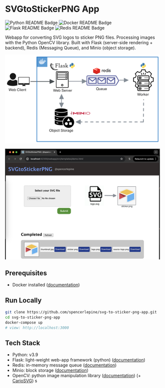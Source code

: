 # SVGtoStickerPNG App

![Python README Badge](https://img.shields.io/badge/Python-FFD43B?style=for-the-badge&logo=python&logoColor=blue) ![Docker README Badge](https://img.shields.io/badge/Docker-2CA5E0?style=for-the-badge&logo=docker&logoColor=white) ![Flask README Badge](https://img.shields.io/badge/Flask-000000?style=for-the-badge&logo=flask&logoColor=white) ![Redis README Badge](https://img.shields.io/badge/redis-%23DD0031.svg?&style=for-the-badge&logo=redis&logoColor=white)

Webapp for converting SVG logos to sticker PNG files. Processing images with the Python OpenCV library. Built with Flask (server-side rendering + backend), Redis (Messaging Queue), and Minio (object storage).

![Flask App Architecture Diagram](./.github/diagram.png)

![Frontend Screenshot](./.github/frontend-screenshot.png)

## Prerequisites

- Docker installed ([documentation](https://docs.docker.com/get-docker/))

## Run Locally

```sh
git clone https://github.com/spencerlepine/svg-to-sticker-png-app.git
cd svg-to-sticker-png-app
docker-compose up
# view: http://localhost:3000
```

## Tech Stack

- Python: v3.9
- Flask: light-weight web-app framework (python) ([documentation](https://github.com/pallets/flask))
- Redis: in-memory message queue ([documentation](https://github.com/redis/redis-py))
- Minio: block storage ([documentation](https://min.io/docs/minio/linux/developers/python/API.html))
- OpenCV: python image manipulation library ([documentation](https://github.com/opencv/opencv-python)) (+ [CarioSVG](https://cairosvg.org/documentation/))
s